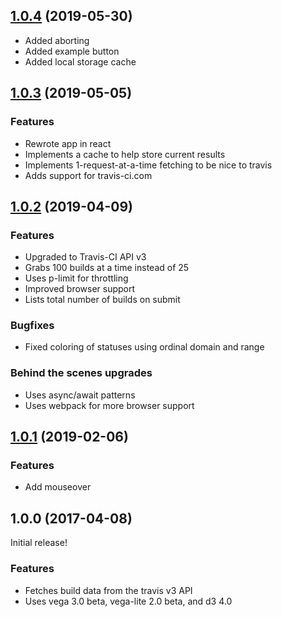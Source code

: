 ## [1.0.4](https://github.com/cmdcolin/travigraphjs/compare/v1.0.3...v1.0.4) (2019-05-30)



- Added aborting
- Added example button
- Added local storage cache

## [1.0.3](https://github.com/cmdcolin/travigraphjs/compare/v1.0.2...v1.0.3) (2019-05-05)

### Features

- Rewrote app in react
- Implements a cache to help store current results
- Implements 1-request-at-a-time fetching to be nice to travis
- Adds support for travis-ci.com

## [1.0.2](https://github.com/cmdcolin/travigraphjs/compare/v1.0.1...v1.0.2) (2019-04-09)

### Features

- Upgraded to Travis-CI API v3
- Grabs 100 builds at a time instead of 25
- Uses p-limit for throttling
- Improved browser support
- Lists total number of builds on submit

### Bugfixes

- Fixed coloring of statuses using ordinal domain and range

### Behind the scenes upgrades

- Uses async/await patterns
- Uses webpack for more browser support



## [1.0.1](https://github.com/cmdcolin/travigraphjs/compare/v1.0.0...v1.0.1) (2019-02-06)

### Features

- Add mouseover

## 1.0.0 (2017-04-08)

Initial release!

### Features

- Fetches build data from the travis v3 API
- Uses vega 3.0 beta, vega-lite 2.0 beta, and d3 4.0


